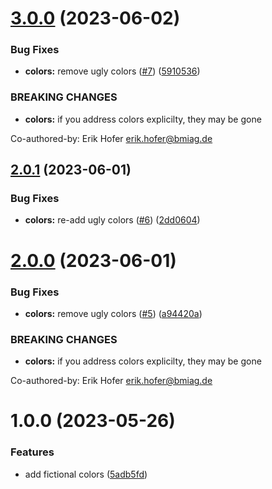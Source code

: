 # [3.0.0](https://github.com/semantic-conventional/demo-lib/compare/v2.0.1...v3.0.0) (2023-06-02)


### Bug Fixes

* **colors:** remove ugly colors ([#7](https://github.com/semantic-conventional/demo-lib/issues/7)) ([5910536](https://github.com/semantic-conventional/demo-lib/commit/59105367d331c5682916843d08df7937ba3dfdae))


### BREAKING CHANGES

* **colors:** if you address colors explicilty, they may be gone

Co-authored-by: Erik Hofer <erik.hofer@bmiag.de>

## [2.0.1](https://github.com/semantic-conventional/demo-lib/compare/v2.0.0...v2.0.1) (2023-06-01)


### Bug Fixes

* **colors:** re-add ugly colors ([#6](https://github.com/semantic-conventional/demo-lib/issues/6)) ([2dd0604](https://github.com/semantic-conventional/demo-lib/commit/2dd0604e806b98ba555c810cb8ae7c4aee9c1cfa))

# [2.0.0](https://github.com/semantic-conventional/demo-lib/compare/v1.0.0...v2.0.0) (2023-06-01)


### Bug Fixes

* **colors:** remove ugly colors ([#5](https://github.com/semantic-conventional/demo-lib/issues/5)) ([a94420a](https://github.com/semantic-conventional/demo-lib/commit/a94420a261a18a401be01c5b9991b6eb3915d534))


### BREAKING CHANGES

* **colors:** if you address colors explicilty, they may be gone

Co-authored-by: Erik Hofer <erik.hofer@bmiag.de>

# 1.0.0 (2023-05-26)


### Features

* add fictional colors ([5adb5fd](https://github.com/semantic-conventional/demo-lib/commit/5adb5fde71a8def3f8f0e44a1a332eb71fe87f3b))
